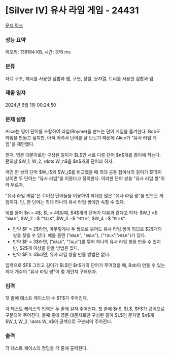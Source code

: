 # [Silver IV] 유사 라임 게임 - 24431 

[문제 링크](https://www.acmicpc.net/problem/24431) 

### 성능 요약

메모리: 138184 KB, 시간: 376 ms

### 분류

자료 구조, 해시를 사용한 집합과 맵, 구현, 정렬, 문자열, 트리를 사용한 집합과 맵

### 제출 일자

2024년 6월 1일 00:24:50

### 문제 설명

<p>Alice는 영어 단어를 조합하여 라임(Rhyme)을 만드는 단어 게임을 즐겨한다. Bob도 라임을 만들고 싶지만, 아직 어려서 단어를 잘 모르기 때문에 Alice가 "유사 라임 게임"을 제안했다.</p>

<p>먼저, 영문 대문자로만 구성된 길이가 $L$인 서로 다른 단어 $n$개를 종이에 적는다: 편의상 $W_1, W_2, \dots W_n$을 $n$개의 단어라 하자.</p>

<p>어떤 한 쌍의 단어 $W_i$와 $W_j$를 비교했을 때 최대 공통 접미사의 길이가 $F$이상이면 두 단어는 "유사 라임"을 이룬다고 정의한다. 이러한 단어 쌍을 "유사 라임 쌍"이라 부르자.</p>

<p>"유사 라임 게임"은 주어진 단어들을 이용하여 최대한 많은 "유사 라임 쌍"을 만드는 게임이다. 단, 한 단어는 최대 하나의 유사 라임 쌍에만 속할 수 있다.</p>

<p>예를 들어 $n = 4$, $L = 4$일때, $4$개의 단어가 다음과 같다고 하자: $W_1 =$ "<code>WALK</code>", $W_2 =$ "<code>TALK</code>", $W_3 =$ "<code>MILK</code>", $W_4 =$ "<code>BULK</code>".</p>

<ul>
	<li>만약 $F ≤ 2$라면, 아무렇게나 두 쌍으로 묶어도 유사 라임 쌍이 되므로 $2$개의 쌍을 찾을 수 있다. 예를 들면 ("<code>WALK</code>", "<code>BULK</code>"), ("<code>TALK</code>","<code>MILK</code>")가 있다.</li>
	<li>만약 $F = 3$라면, ("<code>WALK</code>", "<code>TALK</code>")를 묶어 하나의 유사 라임 쌍을 만들 수 있지만, $2$개 이상을 만들 방법은 없다.</li>
	<li>만약 $F ≥ 4$라면, 유사 라임 쌍을 만들 방법은 없다.</li>
</ul>

<p>입력으로 $F$ 그리고 길이가 $L$인 $n$개의 단어가 주어졌을 때, Bob이 만들 수 있는 최대 개수의 "유사 라임 쌍"이 몇 개인지 구해보자.</p>

### 입력 

 <p>첫 줄에 테스트 케이스의 수 $T$가 주어진다.</p>

<p>각 테스트 케이스의 입력은 두 줄에 걸쳐 주어진다. 첫 줄에 $n$, $L$, $F$가 공백으로 구분되어 주어진다. 둘째 줄에 영문 대문자로만 구성된 길이 $L$인 문자열 $n$개 $W_1, W_2, \dots W_n$이 공백으로 구분되어 주어진다.</p>

### 출력 

 <p>각 테스트 케이스의 정답을 각 줄에 출력한다.</p>

